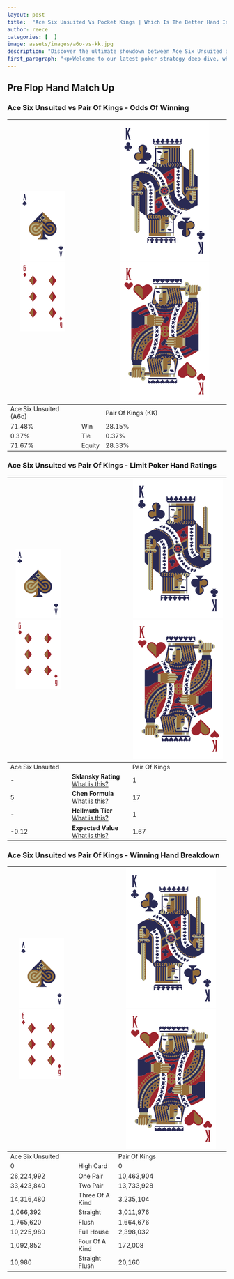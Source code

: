 ```yaml
---
layout: post
title:  "Ace Six Unsuited Vs Pocket Kings | Which Is The Better Hand In Poker? A Complete Guide"
author: reece
categories: [  ]
image: assets/images/a6o-vs-kk.jpg
description: "Discover the ultimate showdown between Ace Six Unsuited and Pair Of Kings in poker! Uncover the odds, strategies, and scenarios where one hand triumphs over the other. Get ready to up your poker game with this thrilling analysis."
first_paragraph: "<p>Welcome to our latest poker strategy deep dive, where we're pitting two distinct hands against each other in a high-stakes showdown: Ace Six Unsuited vs Pair Of Kings.</p><p>In the dynamic world of poker, every decision counts, and knowing which hand holds the upper hand is key to your success at the table.</p><p>In this article, we'll dissect these two hands, explore the scenarios where one dominates the other, and equip you with the knowledge to make strategic choices that can tip the odds in your favor.</p><p>Get ready to unravel the intriguing dynamics of these poker hands and elevate your game to new heights.</p>"
---
```




[comment]: # (sp0)

## Pre Flop Hand Match Up

<div class="table hand-ratings" markdown="1"> 



### Ace Six Unsuited vs Pair Of Kings - Odds Of Winning


    
| ![image info](assets/images/hand1/A.png) ![image info](assets/images/hand1/6o.png) |  | ![image info](assets/images/hand2/K.png) ![image info](assets/images/hand2/Ko.png) |
| -------- | -------- | -------- |
| Ace Six Unsuited (A6o) |  | Pair Of Kings (KK) |
| 71.48% | Win | 28.15% |
| 0.37% | Tie | 0.37% |
| 71.67% | Equity | 28.33% |




[comment]: # (sp1)



### Ace Six Unsuited vs Pair Of Kings - Limit Poker Hand Ratings


    
| ![image info](assets/images/hand1/A.png) ![image info](assets/images/hand1/6o.png) |  | ![image info](assets/images/hand2/K.png) ![image info](assets/images/hand2/Ko.png) |
| -------- | -------- | -------- |
| Ace Six Unsuited |  | Pair Of Kings |
| - | **Sklansky Rating** [What is this?](/sklansky-rating-explained) | 1 |
| 5 | **Chen Formula** [What is this?](/chen-formula-explained) | 17 |
| - | **Hellmuth Tier** [What is this?](/Hellmuth-tier-explained) | 1 |
| -0.12 | **Expected Value** [What is this?](/expected-value-explained) | 1.67 |




[comment]: # (sp2)



### Ace Six Unsuited vs Pair Of Kings - Winning Hand Breakdown


    
| ![image info](assets/images/hand1/A.png) ![image info](assets/images/hand1/6o.png) |  | ![image info](assets/images/hand2/K.png) ![image info](assets/images/hand2/Ko.png) |
| -------- | -------- | -------- |
| Ace Six Unsuited |  | Pair Of Kings |
| 0 | High Card | 0 |
| 26,224,992 | One Pair | 10,463,904 |
| 33,423,840 | Two Pair | 13,733,928 |
| 14,316,480 | Three Of A Kind | 3,235,104 |
| 1,066,392 | Straight | 3,011,976 |
| 1,765,620 | Flush | 1,664,676 |
| 10,225,980 | Full House | 2,398,032 |
| 1,092,852 | Four Of A Kind | 172,008 |
| 10,980 | Straight Flush | 20,160 |




[comment]: # (sp3)



</div>

[comment]: # (sp4)



[comment]: # (sp5)

